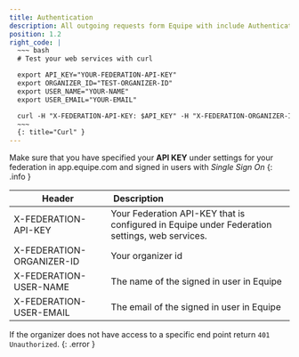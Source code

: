```yaml
---
title: Authentication
description: All outgoing requests form Equipe with include Authentication headers
position: 1.2
right_code: |
  ~~~ bash
  # Test your web services with curl

  export API_KEY="YOUR-FEDERATION-API-KEY"
  export ORGANIZER_ID="TEST-ORGANIZER-ID"
  export USER_NAME="YOUR-NAME"
  export USER_EMAIL="YOUR-EMAIL"

  curl -H "X-FEDERATION-API-KEY: $API_KEY" -H "X-FEDERATION-ORGANIZER-ID: $ORGANIZER_ID" -H "X-FEDERATION-USER-NAME: $USER_NAME" -H "X-FEDERATION-USER-EMAIL: $USER_EMAIL" -H 'Content-Type: application/json' "http://your-domain.com/test"  
  ~~~
  {: title="Curl" }
---
```


Make sure that you have specified your **API KEY** under settings for your federation in app.equipe.com and signed in users with *Single Sign On*
{: .info }

Header | Description
--- | :---
X-FEDERATION-API-KEY | Your Federation API-KEY that is configured in Equipe under Federation settings, web services.
X-FEDERATION-ORGANIZER-ID | Your organizer id
X-FEDERATION-USER-NAME | The name of the signed in user in Equipe
X-FEDERATION-USER-EMAIL | The email of the signed in user in Equipe

If the organizer does not have access to a specific end point return `401 Unauthorized`.
{: .error }
